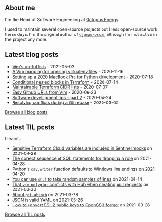 ## About me
I'm the Head of Software Engineering at [Octopus Energy](https://octopus.energy/).

I used to maintain several open-source projects but I less open-source work these days. I'm the original author of [`django-oscar`](https://github.com/django-oscar/django-oscar) although I'm not active in the project any more. 
## Latest blog posts
- [Vim's useful lists](https://codeinthehole.com/tips/vim-lists/) - 2021-05-03
- [A Vim mapping for opening virtualenv files](https://codeinthehole.com/tips/a-vim-mapping-for-opening-virtualenv-files/) - 2020-11-16
- [Setting up a 2020 MacBook Pro for Python development](https://codeinthehole.com/guides/settings-up-a-2020-macbook-for-python-development/) - 2020-07-18
- [Conditional nested blocks in Terraform](https://codeinthehole.com/tips/conditional-nested-blocks-in-terraform/) - 2020-07-14
- [Maintainable Terraform CIDR lists](https://codeinthehole.com/tips/terraform-cidrs/) - 2020-07-07
- [Easy Github URLs from Vim](https://codeinthehole.com/tips/easy-github-urls-from-vim/) - 2020-06-23
- [Software development tips – part 2](https://codeinthehole.com/tips/software-development-tips-part2/) - 2020-04-24
- [Resolving conflicts during a Git rebase](https://codeinthehole.com/guides/resolving-conflicts-during-a-git-rebase/) - 2020-03-05

[Browse all blog posts](https://codeinthehole.com/writing/)
## Latest TIL posts
I learnt...
- [Sensitive Terraform Cloud variables are included in Sentinel mocks](https://til.codeinthehole.com/posts/sensitive-terraform-cloud-variables-are-included-in-sentinel-mocks/) on 2021-04-28
- [The correct sequence of SQL statements for dropping a role](https://til.codeinthehole.com/posts/the-correct-sequence-of-sql-statements-for-dropping-a-role/) on 2021-04-28
- [Python's `csv.writer` function defaults to Windows line endings](https://til.codeinthehole.com/posts/pythons-csvwriter-function-defaults-to-windows-line-endings/) on 2021-04-20
- [You can use `shuf` to take random samples of lines](https://til.codeinthehole.com/posts/you-can-shuf-to-take-random-samples-of-lines/) on 2021-04-14
- [That `vim-polyglot` conflicts with Hub when creating pull requests](https://til.codeinthehole.com/posts/that-vimpolyglot-conflicts-with-hub-when-creating-pull-requests/) on 2021-03-30
- [About `git-absorb`](https://til.codeinthehole.com/posts/about-gitabsorb/) on 2021-03-28
- [JSON is valid YAML](https://til.codeinthehole.com/posts/json-is-valid-yaml/) on 2021-03-26
- [How to convert SSH2 public keys to OpenSSH format](https://til.codeinthehole.com/posts/how-to-convert-ssh2-public-keys-to-openssh-format/) on 2021-03-26

[Browse all TIL posts](https://til.codeinthehole.com)
